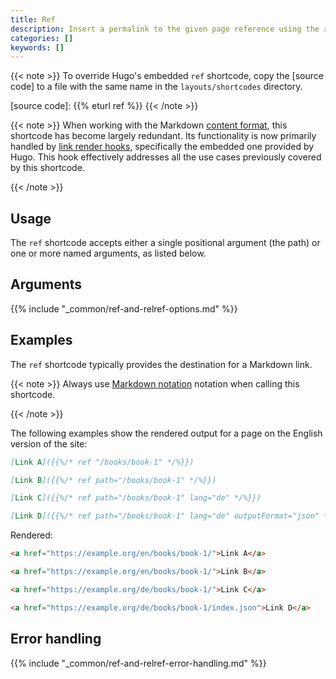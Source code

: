 ```yaml
---
title: Ref
description: Insert a permalink to the given page reference using the ref shortcode.
categories: []
keywords: []
---
```


{{< note >}}
To override Hugo's embedded `ref` shortcode, copy the [source code] to a file with the same name in the `layouts/shortcodes` directory.

[source code]: {{% eturl ref %}}
{{< /note >}}

{{< note >}}
When working with the Markdown [content format], this shortcode has become largely redundant. Its functionality is now primarily handled by [link render hooks], specifically the embedded one provided by Hugo. This hook effectively addresses all the use cases previously covered by this shortcode.

[content format]: /content-management/formats/
[link render hooks]: /render-hooks/images/#default
{{< /note >}}

## Usage

The `ref` shortcode accepts either a single positional argument (the path) or one or more named arguments, as listed below.

## Arguments

{{% include "_common/ref-and-relref-options.md" %}}

## Examples

The `ref` shortcode typically provides the destination for a Markdown link.

{{< note >}}
Always use [Markdown notation] notation when calling this shortcode.

[Markdown notation]: /content-management/shortcodes/#notation
{{< /note >}}

The following examples show the rendered output for a page on the English version of the site:

```md
[Link A]({{%/* ref "/books/book-1" */%}})

[Link B]({{%/* ref path="/books/book-1" */%}})

[Link C]({{%/* ref path="/books/book-1" lang="de" */%}})

[Link D]({{%/* ref path="/books/book-1" lang="de" outputFormat="json" */%}})
```

Rendered:

```html
<a href="https://example.org/en/books/book-1/">Link A</a>

<a href="https://example.org/en/books/book-1/">Link B</a>

<a href="https://example.org/de/books/book-1/">Link C</a>

<a href="https://example.org/de/books/book-1/index.json">Link D</a>
```




## Error handling

{{% include "_common/ref-and-relref-error-handling.md" %}}
